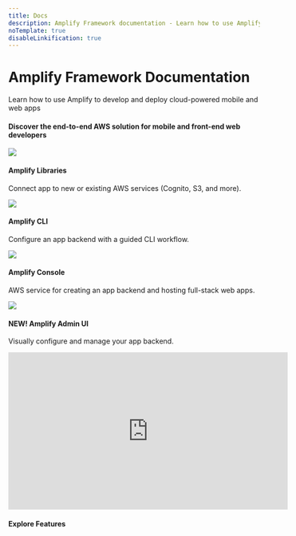 ```yaml
---
title: Docs
description: Amplify Framework documentation - Learn how to use Amplify to develop and deploy cloud-powered mobile and web apps.
noTemplate: true
disableLinkification: true
---
```


<docs-hero>
  <h1 slot="heading" class="font-weight-300">
    Amplify Framework Documentation
  </h1>
  <p slot="subheading" class="font-weight-300">
    Learn how to use Amplify to develop and deploy cloud-powered mobile
    and web apps
  </p>

  <docs-landing-hero-cta slot="cta" />
</docs-hero>
<docs-container
  class="background-color-off-white"
  inner-class="padding-top-lg padding-bottom-lg padding-horizontal-md">
  <h4 class="text-align-center">Discover the end-to-end AWS solution for mobile and front-end web developers</h4>
    <amplify-responsive-grid columns="1">
  <amplify-responsive-grid columns="4" class="margin-top-lg">
      <docs-card url="~/lib/lib.md" class="border-radius">
        <img slot="graphic" src="~/assets/lib.png" />
        <h4 slot="heading">Amplify Libraries</h4>
        <p slot="description">
          Connect app to new or existing AWS services (Cognito, S3, and more).
        </p>
      </docs-card>
      <docs-card url="~/cli/cli.md" class="border-radius">
        <img slot="graphic" src="~/assets/cli.png" />
        <h4 slot="heading">Amplify CLI</h4>
        <p slot="description">
        Configure an app backend with a guided CLI workflow.
        </p>
      </docs-card>
      <docs-card url="~/console/console.md" class="border-radius" >
        <img slot="graphic" src="~/assets/console.png" />
        <h4 slot="heading">Amplify Console</h4>
        <p slot="description">
          AWS service for creating an app backend and hosting full-stack web apps.
        </p>
      </docs-card>
      <docs-card url="~/console/adminui/intro.md" class="border-radius">
        <img slot="graphic" src="~/assets/console.png" />
        <h4 slot="heading">NEW! Amplify Admin UI</h4>
        <p slot="description">
          Visually configure and manage your app backend.
        </p>
      </docs-card>
    </amplify-responsive-grid>
    <iframe class="padding-horizontal-md justify-self-center" width="560" height="315" src="https://www.youtube-nocookie.com/embed/7ekxPmVNV8k" frameborder="0" allow="accelerometer; autoplay; clipboard-write; encrypted-media; gyroscope; picture-in-picture" allowfullscreen></iframe>
  </amplify-responsive-grid>
</docs-container>
<docs-container
  class="background-color-off-white"
  inner-class="padding-bottom-lg padding-top-lg padding-horizontal-md"
>
  <h4 class="text-align-center">Explore Features</h4>
  <inline-fragment src="~/fragments/features-grid.md"></inline-fragment>
</docs-container>
<docs-link-banner></docs-link-banner>
<docs-footer></docs-footer>
